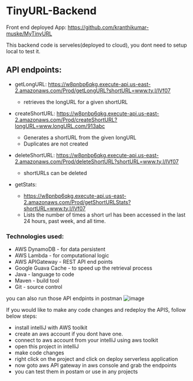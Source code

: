 # TinyURL-Backend
Front end deployed App: https://github.com/kranthikumar-muske/MyTinyURL

This backend code is serveles(deployed to cloud), you dont need to setup local to test it.

## API endpoints:

* getLongURL:
  https://w8pnbp6qkg.execute-api.us-east-2.amazonaws.com/Prod/getLongURL?shortURL=www.ty.l/lVf07
  - retrieves the longURL for a given shortURL

* createShortURL:
  https://w8pnbp6qkg.execute-api.us-east-2.amazonaws.com/Prod/createShortURL?longURL=www.longURL.com/913abc
  - Generates a shortURL from the given longURL
  - Duplicates are not created

* deleteShortURL:
  https://w8pnbp6qkg.execute-api.us-east-2.amazonaws.com/Prod/deleteShortURL?shortURL=www.ty.l/lVf07
  - shortURLs can be deleted

* getStats:
  - https://w8pnbp6qkg.execute-api.us-east-2.amazonaws.com/Prod/getShortURLStats?shortURL=www.ty.l/lVf07
  - Lists the number of times a short url has been accessed in the last 24 hours, past week, and all time. 


### Technologies used:

* AWS DynamoDB - for data persistent
* AWS Lambda - for computational logic
* AWS APIGateway - REST API end points
* Google Guava Cache - to speed up the retrieval process
* Java - language to code
* Maven - build tool
* Git - source control

you can also run those API endpints in postman
![image](https://user-images.githubusercontent.com/61674292/157797854-cf174c28-00c4-4c1b-b176-825d96824545.png)



If you would like to make any code changes and redeploy the APIS, follow below steps:

* install intelliJ with AWS toolkit
* create an aws account if you dont have one.
* connect to aws account from your intelliJ using aws toolkit
* open this project in intelliJ
* make code changes
* right click on the project and click on deploy serverless application
* now goto aws API gateway in aws console and grab the endpoints
* you can test them in postam or use in any projects


